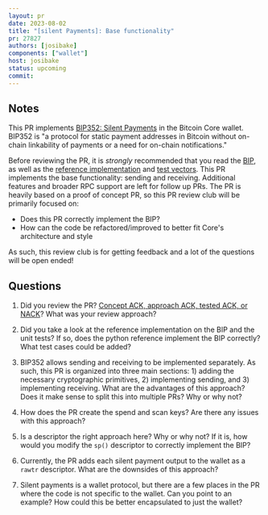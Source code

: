 ```yaml
---
layout: pr
date: 2023-08-02
title: "[silent Payments]: Base functionality"
pr: 27827
authors: [josibake]
components: ["wallet"]
host: josibake
status: upcoming
commit:
---
```


## Notes

This PR implements [BIP352: Silent Payments](https://github.com/bitcoin/bips/pull/1458) in the Bitcoin Core wallet. BIP352 is "a protocol for static payment addresses in Bitcoin without on-chain linkability of payments or a need for on-chain notifications."

Before reviewing the PR, it is _strongly_ recommended that you read the [BIP](https://github.com/bitcoin/bips/pull/1458), as well as the [reference implementation](https://github.com/bitcoin/bips/blob/cfe0771a0408a2d2de278d4e95bb9a33bd1615b2/bip-0352/reference.py) and [test vectors](https://github.com/bitcoin/bips/blob/cfe0771a0408a2d2de278d4e95bb9a33bd1615b2/bip-0352/send_and_receive_test_vectors.json). This PR implements the base functionality: sending and receiving. Additional features and broader RPC support are left for follow up PRs. The PR is heavily based on a proof of concept PR, so this PR review club will be primarily focused on:

* Does this PR correctly implement the BIP?
* How can the code be refactored/improved to better fit Core's architecture and style

As such, this review club is for getting feedback and a lot of the questions will be open ended!

## Questions

1. Did you review the PR? [Concept ACK, approach ACK, tested ACK, or NACK](https://github.com/bitcoin/bitcoin/blob/master/CONTRIBUTING.md#peer-review)? What was your review approach?

2. Did you take a look at the reference implementation on the BIP and the unit tests? If so, does the python reference implement the BIP correctly? What test cases could be added?

3. BIP352 allows sending and receiving to be implemented separately. As such, this PR is organized into three main sections: 1) adding the necessary cryptographic primitives, 2) implementing sending, and 3) implementing receiving. What are the advantages of this approach? Does it make sense to split this into multiple PRs? Why or why not?

4. How does the PR create the spend and scan keys? Are there any issues with this approach?

5. Is a descriptor the right approach here? Why or why not? If it is, how would you modify the `sp()` descriptor to correctly implement the BIP?

6. Currently, the PR adds each silent payment output to the wallet as a `rawtr` descriptor. What are the downsides of this approach?

7. Silent payments is a wallet protocol, but there are a few places in the PR where the code is not specific to the wallet. Can you point to an example? How could this be better encapsulated to just the wallet?

<!-- TODO: After meeting 1, uncomment and add meeting log between the irc tags
## Meeting Log

### Meeting 1

{% irc %}
{% endirc %}
-->
<!-- TODO: After meeting 2, uncomment and add meeting log between the irc tags
### Meeting 2

{% irc %}
{% endirc %}
-->
